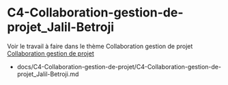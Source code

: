 
# C4-Collaboration-gestion-de-projet_Jalil-Betroji


Voir le travail à faire dans le thème Collaboration gestion de projet
[Collaboration gestion de projet](https://github.com/solicoders/evaluation/issues/8)



- docs/C4-Collaboration-gestion-de-projet/C4-Collaboration-gestion-de-projet_Jalil-Betroji.md 
 
